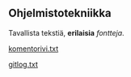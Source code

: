 ## Ohjelmistotekniikka 
Tavallista tekstiä, **erilaisia** *fontteja*.


[komentorivi.txt](https://github.com/ElisaMero/ot_harjoitustyo/blob/master/laskarit/viikko1/komentorivi.txt)

[gitlog.txt](https://github.com/ElisaMero/ot_harjoitustyo/blob/master/laskarit/viikko1/gitlog.txt)
